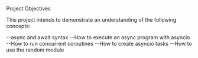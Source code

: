 Project Objectives

This project intends to demonstrate an understanding of the following concepts:

--async and await syntax
--How to execute an async program with asyncio
--How to run concurrent coroutines
--How to create asyncio tasks
--How to use the random module
